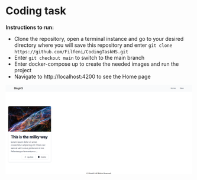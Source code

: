 # Coding task

**Instructions to run:**
- Clone the repository, open a terminal instance and go to your desired directory where you will save this repository and enter ```git clone https://github.com/Filfeni/CodingTaskHS.git```
- Enter ```git checkout main``` to switch to the main branch
- Enter docker-compose up to create the needed images and run the project
- Navigate to http://localhost:4200 to see the Home page

![This is an image](https://github.com/Filfeni/CodingTaskHS/blob/main/homeImg.png)
